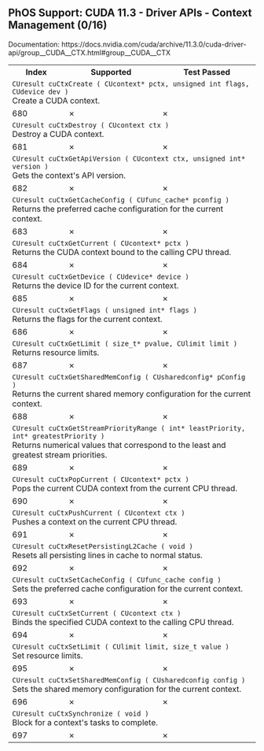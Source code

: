 <h2>PhOS Support: CUDA 11.3 - Driver APIs - Context Management (0/16)</h2>

<p>
Documentation: https://docs.nvidia.com/cuda/archive/11.3.0/cuda-driver-api/group__CUDA__CTX.html#group__CUDA__CTX

<table>
<tr>
<th>Index</th>
<th>Supported</th>
<th>Test Passed</th>
</tr>

<tr>
<td colspan=3>
<code>CUresult cuCtxCreate ( CUcontext* pctx, unsigned int flags, CUdevice dev )</code><br>
Create a CUDA context.
</td>
</tr>
<tr>
<td>680</td>
<td>✗</td>
<td>✗</td>
</tr>

<tr>
<td colspan=3>
<code>CUresult cuCtxDestroy ( CUcontext ctx )</code><br>
Destroy a CUDA context.
</td>
</tr>
<tr>
<td>681</td>
<td>✗</td>
<td>✗</td>
</tr>

<tr>
<td colspan=3>
<code>CUresult cuCtxGetApiVersion ( CUcontext ctx, unsigned int* version )</code><br>
Gets the context's API version.
</td>
</tr>
<tr>
<td>682</td>
<td>✗</td>
<td>✗</td>
</tr>

<tr>
<td colspan=3>
<code>CUresult cuCtxGetCacheConfig ( CUfunc_cache* pconfig )</code><br>
Returns the preferred cache configuration for the current context.
</td>
</tr>
<tr>
<td>683</td>
<td>✗</td>
<td>✗</td>
</tr>

<tr>
<td colspan=3>
<code>CUresult cuCtxGetCurrent ( CUcontext* pctx )</code><br>
Returns the CUDA context bound to the calling CPU thread.
</td>
</tr>
<tr>
<td>684</td>
<td>✗</td>
<td>✗</td>
</tr>

<tr>
<td colspan=3>
<code>CUresult cuCtxGetDevice ( CUdevice* device )</code><br>
Returns the device ID for the current context.
</td>
</tr>
<tr>
<td>685</td>
<td>✗</td>
<td>✗</td>
</tr>

<tr>
<td colspan=3>
<code>CUresult cuCtxGetFlags ( unsigned int* flags )</code><br>
Returns the flags for the current context.
</td>
</tr>
<tr>
<td>686</td>
<td>✗</td>
<td>✗</td>
</tr>

<tr>
<td colspan=3>
<code>CUresult cuCtxGetLimit ( size_t* pvalue, CUlimit limit )</code><br>
Returns resource limits.
</td>
</tr>
<tr>
<td>687</td>
<td>✗</td>
<td>✗</td>
</tr>

<tr>
<td colspan=3>
<code>CUresult cuCtxGetSharedMemConfig ( CUsharedconfig* pConfig )</code><br>
Returns the current shared memory configuration for the current context.
</td>
</tr>
<tr>
<td>688</td>
<td>✗</td>
<td>✗</td>
</tr>

<tr>
<td colspan=3>
<code>CUresult cuCtxGetStreamPriorityRange ( int* leastPriority, int* greatestPriority )</code><br>
Returns numerical values that correspond to the least and greatest stream priorities.
</td>
</tr>
<tr>
<td>689</td>
<td>✗</td>
<td>✗</td>
</tr>

<tr>
<td colspan=3>
<code>CUresult cuCtxPopCurrent ( CUcontext* pctx )</code><br>
Pops the current CUDA context from the current CPU thread.
</td>
</tr>
<tr>
<td>690</td>
<td>✗</td>
<td>✗</td>
</tr>

<tr>
<td colspan=3>
<code>CUresult cuCtxPushCurrent ( CUcontext ctx )</code><br>
Pushes a context on the current CPU thread.
</td>
</tr>
<tr>
<td>691</td>
<td>✗</td>
<td>✗</td>
</tr>

<tr>
<td colspan=3>
<code>CUresult cuCtxResetPersistingL2Cache ( void )</code><br>
Resets all persisting lines in cache to normal status.
</td>
</tr>
<tr>
<td>692</td>
<td>✗</td>
<td>✗</td>
</tr>

<tr>
<td colspan=3>
<code>CUresult cuCtxSetCacheConfig ( CUfunc_cache config )</code><br>
Sets the preferred cache configuration for the current context.
</td>
</tr>
<tr>
<td>693</td>
<td>✗</td>
<td>✗</td>
</tr>

<tr>
<td colspan=3>
<code>CUresult cuCtxSetCurrent ( CUcontext ctx )</code><br>
Binds the specified CUDA context to the calling CPU thread.
</td>
</tr>
<tr>
<td>694</td>
<td>✗</td>
<td>✗</td>
</tr>

<tr>
<td colspan=3>
<code>CUresult cuCtxSetLimit ( CUlimit limit, size_t value )</code><br>
Set resource limits.
</td>
</tr>
<tr>
<td>695</td>
<td>✗</td>
<td>✗</td>
</tr>

<tr>
<td colspan=3>
<code>CUresult cuCtxSetSharedMemConfig ( CUsharedconfig config )</code><br>
Sets the shared memory configuration for the current context.
</td>
</tr>
<tr>
<td>696</td>
<td>✗</td>
<td>✗</td>
</tr>

<tr>
<td colspan=3>
<code>CUresult cuCtxSynchronize ( void )</code><br>
Block for a context's tasks to complete.
</td>
</tr>
<tr>
<td>697</td>
<td>✗</td>
<td>✗</td>
</tr>
</table>
